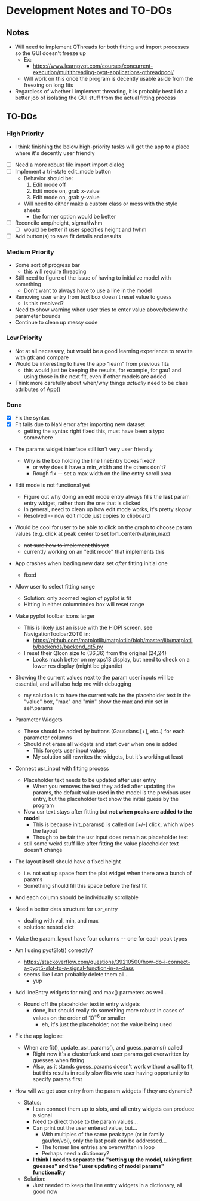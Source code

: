 # Development Notes and TO-DOs

## Notes

- Will need to implement QThreads for both fitting and import processes so the GUI doesn't freeze up
    - Ex:
        - https://www.learnpyqt.com/courses/concurrent-execution/multithreading-pyqt-applications-qthreadpool/
    - Will work on this once the program is decently usable aside from the freezing on long fits
- Regardless of whether I implement threading, it is probably best I do a better job of isolating the GUI stuff from the actual fitting process

## TO-DOs

### High Priority

* I think finishing the below high-priority tasks will get the app to a place where it's decently user friendly

- [ ] Need a more robust file import import dialog
- [ ] Implement a tri-state edit_mode button
    - Behavior should be:
        1. Edit mode off
        2. Edit mode on, grab x-value
        3. Edit mode on, grab y-value
    -  Will need to either make a custom class or mess with the style sheets
        - the former option would be better
- [ ] Reconcile amp/height, sigma/fwhm
    - [ ] would be better if user specifies height and fwhm
- [ ] Add button(s) to save fit details and results

### Medium Priority

- Some sort of progress bar
    - this will require threading
- Still need to figure of the issue of having to initialize model with something 
    - Don't want to always have to use a line in the model
- Removing user entry from text box doesn't reset value to guess
    - is this resolved?
- Need to show warning when user tries to enter value above/below the parameter bounds
- Continue to clean up messy code

### Low Priority

- Not at all necessary, but would be a good learning experience to rewrite with gtk and compare
- Would be interesting to have the app "learn" from previous fits
    - this would just be keeping the results, for example, for gau1 and using those in the next fit, even if other models are added
- Think more carefully about when/why things *actually* need to be class attributes of App()

### Done

- [x] Fix the syntax
- [x] Fit fails due to NaN error after importing new dataset
    - getting the syntax right fixed this, must have been a typo somewhere
- The params widget interface still isn't very user friendly
    - Why is the box holding the line lineEntry boxes fixed?
        - or why does it have a min_width and the others don't?
        - Rough fix -- set a max width on the line entry scroll area
- Edit mode is not functional yet
    - Figure out why doing an edit mode entry always fills the **last** param entry widget, rather than the one that is clicked
    - In general, need to clean up how edit mode works, it's pretty sloppy
    - Resolved -- now edit mode just copies to clipboard
- Would be cool for user to be able to click on the graph to choose param values (e.g. click at peak center to set lor1_center(val,min,max)
    - ~~not sure how to implement this yet~~
    - currently working on an "edit mode" that implements this
- App crashes when loading new data set *after* fitting initial one
    - fixed
- Allow user to select fitting range
    - Solution: only zoomed region of pyplot is fit
    - Hitting <enter> in either columnindex box will reset range
- Make pyplot toolbar icons larger
    - This is likely just an issue with the HiDPI screen, see NavigationToolbar2QT() in:
        - https://github.com/matplotlib/matplotlib/blob/master/lib/matplotlib/backends/backend_qt5.py
    - I reset their QIcon size to (36,36) from the original (24,24)
        - Looks much better on my xps13 display, but need to check on a lower res display (might be gigantic)
- Showing the current values next to the param user inputs will be essential, and will also help me with debugging
    - my solution is to have the current vals be the placeholder text in the "value" box, "max" and "min" show the max and min set in self.params
- Parameter Widgets
    - These should be added by buttons (Gaussians [+], etc..) for each parameter columns
    - Should not erase all widgets and start over when one is added
        - This forgets user input values
        - My solution still rewrites the widgets, but it's working at least
- Connect usr_input with fitting process
    - Placeholder text needs to be updated after user entry
        - When you removes the text they added after updating the params, the default value used in the model is the previous user entry, but the placeholder text show the initial guess by the program
    - Now usr text stays after fitting but **not when peaks are added to the model**
        - This is because init_params() is called on [+/-] click, which wipes the layout
        - Though to be fair the usr input does remain as placeholder text
    - still some weird stuff like after fitting the value placeholder text doesn't change
- The layout itself should have a fixed height
    - i.e. not eat up space from the plot widget when there are a bunch of params
    - Something should fill this space before the first fit
- And each column should be individually scrollable
- Need a better data structure for usr_entry
    - dealing with val, min, and max
    - solution: nested dict
- Make the param_layout have four columns -- one for each peak types
- Am I using pyqtSlot() correctly?
    - https://stackoverflow.com/questions/39210500/how-do-i-connect-a-pyqt5-slot-to-a-signal-function-in-a-class
    - seems like I can probably delete them all...
        - yup
- Add lineEntry widgets for min() and max() parmeters as well... 
    - Round off the placeholder text in entry widgets
        - done, but should really do something more robust in cases of values on the order of $10^{-6}$ or smaller
            - eh, it's just the placeholder, not the value being used
- Fix the app logic re:
    - When are fit(), update_usr_params(), and guess_params() called
        - Right now it's a clusterfuck and user params get overwritten by guesses when fitting
        - Also, as it stands guess_params doesn't work without a call to fit, but this results in really slow fits w/o user having opportunity to specify params first

- How will we get user entry from the param widgets if they are dynamic?
    - Status:
        - I can connect them up to slots, and all entry widgets can produce a signal
        - Need to direct those to the param values...
        - Can print out the user entered value, but...
            - With multiples of the same peak type (or in family gau/lor/voi), only the last peak can be addressed...
            - The former line entries are overwritten in loop
            - Perhaps need a dictionary?
        - **I think I need to separate the "setting up the model, taking first guesses" and the "user updating of model params" functionality**
    - Solution:
        - Just needed to keep the line entry widgets in a dictionary, all good now

